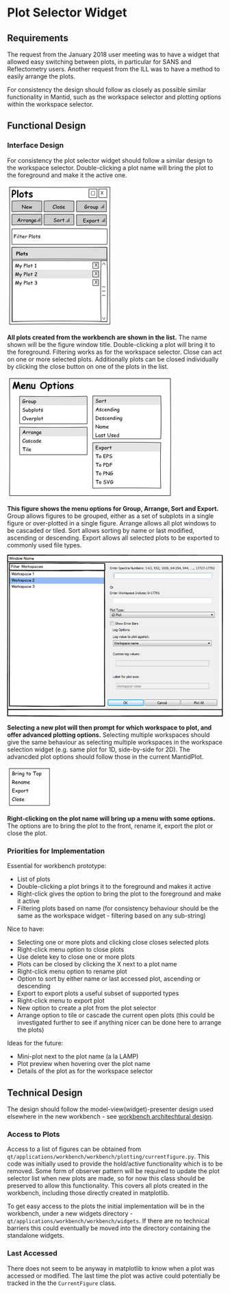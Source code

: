 # Plot Selector Widget

## Requirements

The request from the January 2018 user meeting was to have a widget that allowed easy switching between plots, in particular for SANS and Reflectometry users. Another request from the ILL was to have a method to easily arrange the plots.

For consistency the design should follow as closely as possible similar functionality in Mantid, such as the workspace selector and plotting options within the workspace selector.

## Functional Design

### Interface Design

For consistency the plot selector widget should follow a similar design to the workspace selector. Double-clicking a plot name will bring the plot to the foreground and make it the active one.

![Plot Selector Widget](plot_selector.png)

**All plots created from the workbench are shown in the list.** The name shown will be the figure window title. Double-clicking a plot will bring it to the foreground. Filtering works as for the workspace selector. Close can act on one or more selected plots. Additionally plots can be closed individually by clicking the close button on one of the plots in the list.

![Menu Options](menu_options.png)

**This figure shows the menu options for Group, Arrange, Sort and Export.** Group allows figures to be grouped, either as a set of subplots in a single figure or over-plotted in a single figure. Arrange allows all plot windows to be cascaded or tiled. Sort allows sorting by name or last modified, ascending or descending. Export allows all selected plots to be exported to commonly used file types.

![New Plot Selection](new_plot.png)

**Selecting a new plot will then prompt for which workspace to plot, and offer advanced plotting options.** Selecting multiple workspaces should give the same behaviour as selecting multiple workspaces in the workspace selection widget (e.g. same plot for 1D, side-by-side for 2D). The advancded plot options should follow those in the current MantidPlot.

![Right-Click Menu](rightclick_menu.png)

**Right-clicking on the plot name will bring up a menu with some options.** The options are to bring the plot to the front, rename it, export the plot or close the plot.

### Priorities for Implementation

Essential for workbench prototype:

* List of plots
* Double-clicking a plot brings it to the foreground and makes it active
* Right-click gives the option to bring the plot to the foreground and make it active
* Filtering plots based on name (for consistency behaviour should be the same as the workspace widget - filtering based on any sub-string)

Nice to have:

* Selecting one or more plots and clicking close closes selected plots
* Right-click menu option to close plots
* Use delete key to close one or more plots
* Plots can be closed by clicking the X next to a plot name
* Right-click menu option to rename plot
* Option to sort by either name or last accessed plot, ascending or descending
* Export to export plots a useful subset of supported types
* Right-click menu to export plot
* New option to create a plot from the plot selector
* Arrange option to tile or cascade the current open plots (this could be investigated further to see if anything nicer can be done here to arrange the plots)

Ideas for the future:

* Mini-plot next to the plot name (a la LAMP)
* Plot preview when hovering over the plot name
* Details of the plot as for the workspace selector

## Technical Design

The design should follow the model-view(widget)-presenter design used elsewhere in the new workbench - see [workbench architechtural design](../design-arch.md).

### Access to Plots

Access to a list of figures can be obtained from `qt/applications/workbench/workbench/plotting/currentfigure.py`. This code was initially used to provide the hold/active functionality which is to be removed. Some form of observer pattern will be required to update the plot selector list when new plots are made, so for now this class should be preserved to allow this functionality. This covers all plots created in the workbench, including those directly created in matplotlib.

To get easy access to the plots the initial implementation will be in the workbench, under a new widgets directory - `qt/applications/workbench/workbench/widgets`. If there are no technical barriers this could eventually be moved into the directory containing the standalone widgets.

### Last Accessed

There does not seem to be anyway in matplotlib to know when a plot was accessed or modified. The last time the plot was active could potentially be tracked in the the `CurrentFigure` class.


